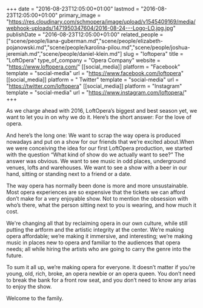+++
date = "2016-08-23T12:05:00+01:00"
lastmod = "2016-08-23T12:05:00+01:00"
primary_image = "https://res.cloudinary.com/schmopera/image/upload/v1545409169/media/webhook-uploads/1471950347604/2016-08-24---Logo-LO.jpg.jpg"
publishDate = "2016-08-23T12:05:00+01:00"
related_people = ["scene/people/liana-guberman.md","scene/people/elizabeth-pojanowski.md","scene/people/karolina-pilou.md","scene/people/joshua-jeremiah.md","scene/people/daniel-klein.md"]
slug = "loftopera"
title = "LoftOpera"
type_of_company = "Opera Company"
website = "https://www.loftopera.com/"
[[social_media]]
platform = "Facebook"
template = "social-media"
url = "https://www.facebook.com/loftopera"
[[social_media]]
platform = " Twitter"
template = "social-media"
url = "https://twitter.com/loftopera"
[[social_media]]
platform = "Instagram"
template = "social-media"
url = "https://www.instagram.com/loftopera/"
+++

​As we charge ahead with 2016, LoftOpera’s biggest and best season yet, we want to let you in on why we do it. Here’s the short answer: For the love of opera. 

​And here’s the long one: We want to scrap the way opera is produced nowadays and put on a show for our friends that we’re excited about. ​When we were conceiving the idea for our first LoftOpera production, we started with the question “What kind of show do we actually want to see?” The answer was obvious. We want to see music in odd places, underground venues, lofts and warehouses. We want to see a show with a beer in our hand, sitting or standing next to a friend or a date. 

The way opera has normally been done is more and more unsustainable. Most opera  experiences are so expensive that the tickets we can afford don’t make for a very enjoyable show. Not to mention the obsession with who’s there, what the person sitting next to you is wearing, and how much it cost. 

We're changing all that by reclaiming opera in our own culture, while still putting the artform and the artistic integrity at the center. We’re making opera affordable; we’re making it immersive, and interesting; we’re making music in places new to opera and familiar to the audiences that opera needs; all while hiring the artists who are going to carry the genre into the future.

To sum it all up, we’re making opera for everyone. It doesn’t matter if you’re young, old, rich, broke, an opera newbie or an opera queen. You don’t need to break the bank for a front row seat, and you don’t need to know any arias to enjoy the show. 

Welcome to the family.
